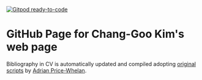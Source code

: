 [![Gitpod ready-to-code](https://img.shields.io/badge/Gitpod-ready--to--code-blue?logo=gitpod)](https://gitpod.io/#https://github.com/changgoo/changgoo.github.io)

# GitHub Page for Chang-Goo Kim's web page

Bibliography in CV is automatically updated and compiled adopting
[original scripts](https://github.com/adrn/cv)
by [Adrian Price-Whelan](https://github.com/adrn).

